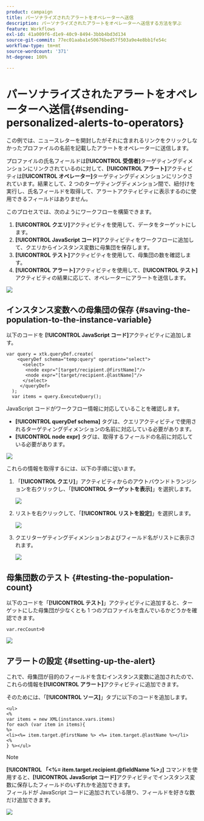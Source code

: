 ```yaml
---
product: campaign
title: パーソナライズされたアラートをオペレーターへ送信
description: パーソナライズされたアラートをオペレーターへ送信する方法を学ぶ
feature: Workflows
exl-id: 41a009f6-d1e9-40c9-8494-3bbb4bd3d134
source-git-commit: 77ec01aaba1e50676bed57f503a9e4e8bb1fe54c
workflow-type: tm+mt
source-wordcount: '371'
ht-degree: 100%

---
```


# パーソナライズされたアラートをオペレーターへ送信{#sending-personalized-alerts-to-operators}



この例では、ニュースレターを開封したがそれに含まれるリンクをクリックしなかったプロファイルの名前を記載したアラートをオペレーターに送信します。

プロファイルの氏名フィールドは&#x200B;**[!UICONTROL 受信者]**&#x200B;ターゲティングディメンションにリンクされているのに対して、**[!UICONTROL アラート]**&#x200B;アクティビティは&#x200B;**[!UICONTROL オペレーター]**&#x200B;ターゲティングディメンションにリンクされています。結果として、2 つのターゲティングディメンション間で、紐付けを実行し、氏名フィールドを取得して、アラートアクティビティに表示するのに使用できるフィールドはありません。

このプロセスでは、次のようにワークフローを構築できます。

1. **[!UICONTROL クエリ]**&#x200B;アクティビティを使用して、データをターゲットにします。
1. **[!UICONTROL JavaScript コード]**&#x200B;アクティビティをワークフローに追加して、クエリからインスタンス変数に母集団を保存します。
1. **[!UICONTROL テスト]**&#x200B;アクティビティを使用して、母集団の数を確認します。
1. **[!UICONTROL アラート]**&#x200B;アクティビティを使用して、**[!UICONTROL テスト]**&#x200B;アクティビティの結果に応じて、オペレーターにアラートを送信します。

![](assets/uc_operator_1.png)

## インスタンス変数への母集団の保存 {#saving-the-population-to-the-instance-variable}

以下のコードを **[!UICONTROL JavaScript コード]**&#x200B;アクティビティに追加します。

```
var query = xtk.queryDef.create(  
    <queryDef schema="temp:query" operation="select">  
      <select>  
       <node expr="[target/recipient.@firstName]"/>  
       <node expr="[target/recipient.@lastName]"/>  
      </select>  
     </queryDef>  
  );  
  var items = query.ExecuteQuery();
```

JavaScript コードがワークフロー情報に対応していることを確認します。

* **[!UICONTROL queryDef schema]** タグは、クエリアクティビティで使用されるターゲティングディメンションの名前に対応している必要があります。
* **[!UICONTROL node expr]** タグは、取得するフィールドの名前に対応している必要があります。

![](assets/uc_operator_3.png)

これらの情報を取得するには、以下の手順に従います。

1. 「**[!UICONTROL クエリ]**」アクティビティからのアウトバウンドトランジションを右クリックし、「**[!UICONTROL ターゲットを表示]**」を選択します。

   ![](assets/uc_operator_4.png)

1. リストを右クリックして、「**[!UICONTROL リストを設定]**」を選択します。

   ![](assets/uc_operator_5.png)

1. クエリターゲティングディメンションおよびフィールド名がリストに表示されます。

   ![](assets/uc_operator_6.png)

## 母集団数のテスト {#testing-the-population-count}

以下のコードを「**[!UICONTROL テスト]**」アクティビティに追加すると、ターゲットにした母集団が少なくとも 1 つのプロファイルを含んでいるかどうかを確認できます。

```
var.recCount>0
```

![](assets/uc_operator_7.png)

## アラートの設定 {#setting-up-the-alert}

これで、母集団が目的のフィールドを含むインスタンス変数に追加されたので、これらの情報を&#x200B;**[!UICONTROL アラート]**&#x200B;アクティビティに追加できます。

そのためには、「**[!UICONTROL ソース]**」タブに以下のコードを追加します。

```
<ul>
<%
var items = new XML(instance.vars.items)
for each (var item in items){
%>
<li><%= item.target.@firstName %> <%= item.target.@lastName %></li>
<%
} %></ul>
```

>[!NOTE]
>
>**[!UICONTROL 「&lt;%= item.target.recipient.@fieldName %>」]** コマンドを使用すると、**[!UICONTROL JavaScript コード]**&#x200B;アクティビティでインスタンス変数に保存したフィールドのいずれかを追加できます。\
>フィールドが JavaScript コードに追加されている限り、フィールドを好きな数だけ追加できます。

![](assets/uc_operator_8.png)
